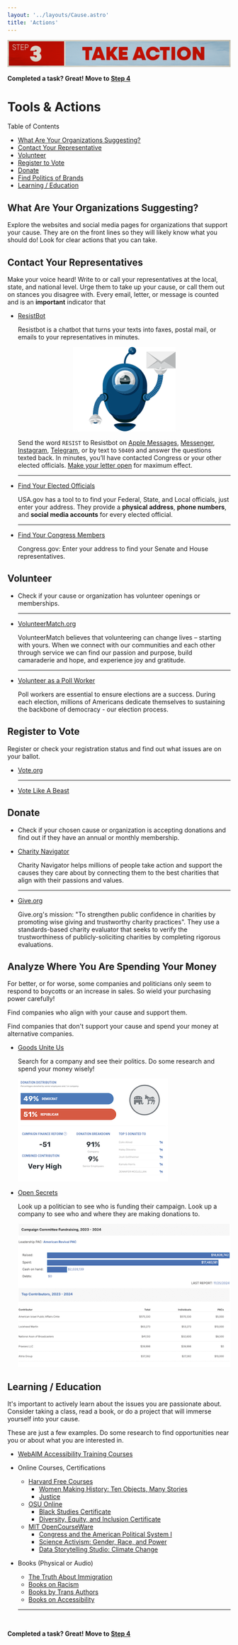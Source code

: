 ```yaml
---
layout: '../layouts/Cause.astro'
title: 'Actions'
---
```


![Step 3. Take action.](../assets/Step3.png)

**Completed a task? Great! Move to [Step 4](/recover)**

# Tools & Actions

Table of Contents
- [What Are Your Organizations Suggesting?](#what-are-your-organizations-suggesting)
- [Contact Your Representative](#contact-your-representatives)
- [Volunteer](#volunteer)
- [Register to Vote](#register-to-vote)
- [Donate](#donate)
- [Find Politics of Brands](#analyze-where-you-are-spending-your-money)
- [Learning / Education](#learning--education)


## What Are Your Organizations Suggesting?
Explore the websites and social media pages for organizations that support your cause. They are on the front lines so they will likely know what you should do! Look for clear actions that you can take. 

## Contact Your Representatives
Make your voice heard! Write to or call your representatives at the local, state, and national level. Urge them to take up your cause, or call them out on stances you disagree with. Every email, letter, or message is counted and is an **important** indicator that 

- [ResistBot](https://resist.bot)

  Resistbot is a chatbot that turns your texts into faxes, postal mail, or emails to your representatives in minutes.
  
  <div align="center">
    <img src="../assets/mailbot.4b7f32a3.svg" alt="Illustrated Resist bot holding an envelope.">
  </div>

  Send the word `RESIST` to Resistbot on 
  [Apple Messages](https://bcrw.apple.com/sms:open?service=iMessage&recipient=urn:biz:d0189b65-f844-4344-adc1-d2d01daca04e&body=resist), 
  [Messenger](https://www.messenger.com/t/1224106861035505?text=resist), 
  [Instagram](https://www.instagram.com/direct/t/107534807309194/?text=), 
  [Telegram](https://t.me/resistbot?start=resist), 
  or by text to `50409` and answer the questions texted back. In minutes, you’ll have contacted Congress or your other elected officials. [Make your letter open](https://resist.bot/letters) for maximum effect.

  ---

- [Find Your Elected Officials](https://www.usa.gov/elected-officials)

  USA.gov has a tool to to find your Federal, State, and Local officials, just enter your address. They provide a **physical address**, **phone numbers**, and **social media accounts** for every elected official. 

  ---

- [Find Your Congress Members](https://www.congress.gov/members/find-your-member) 

  Congress.gov: Enter your address to find your Senate and House representatives.

## Volunteer
- Check if your cause or organization has volunteer openings or memberships. 

  ---

- [VolunteerMatch.org](https://www.volunteermatch.org/)

  VolunteerMatch believes that volunteering can change lives – starting with yours. When we connect with our communities and each other through service we can find our passion and purpose, build camaraderie and hope, and experience joy and gratitude.

  ---
  
- [Volunteer as a Poll Worker](https://www.eac.gov/help-america-vote)

  Poll workers are essential to ensure elections are a success. During each election, millions of Americans dedicate themselves to sustaining the backbone of democracy - our election process.


## Register to Vote 
Register or check your registration status and find out what issues are on your ballot.
- [Vote.org](https://www.vote.org/)

  ---
- [Vote Like A Beast](https://www.votelikeabeast.com/)

## Donate 
- Check if your chosen cause or organization is accepting donations and find out if they have an annual or monthly membership. 

- [Charity Navigator](https://www.charitynavigator.org/)

  Charity Navigator helps millions of people take action and support the causes they care about by connecting them to the best charities that align with their passions and values.

  ---

- [Give.org](https://give.org/) 

  Give.org's mission: "To strengthen public confidence in charities by promoting wise giving and trustworthy charity practices". They use a standards-based charity evaluator that seeks to verify the trustworthiness of publicly-soliciting charities by completing rigorous evaluations. 

## Analyze Where You Are Spending Your Money
For better, or for worse, some companies and politicians only seem to respond to boycotts or an increase in sales. So wield your purchasing power carefully! 

Find companies who align with your cause and support them. 

Find companies that don't support your cause and spend your money at alternative companies.

- [Goods Unite Us](https://www.goodsuniteus.com/)
  
  Search for a company and see their politics. Do some research and spend your money wisely!

  ![Screenshot of a dashboard showing breakdowns and graphs of donations a company has made.](../assets/GoodsUniteUs.png)


- [Open Secrets](https://www.opensecrets.org/)

  Look up a politician to see who is funding their campaign. Look up a company to see who and where they are making donations to. 

  ![Screenshot of a dashboard showing who has been donating to a politician.](../assets/OS.png)

## Learning / Education
It's important to actively learn about the issues you are passionate about. Consider taking a class, read a book, or do a project that will immerse yourself into your cause.

These are just a few examples. Do some research to find opportunities near you or about what you are interested in. 

- [WebAIM Accessibility Training Courses](https://webaim.org/services/training/)

- Online Courses, Certifications
  - [Harvard Free Courses](https://pll.harvard.edu/catalog/free?page=1)
    - [Women Making History: Ten Objects, Many Stories](https://pll.harvard.edu/course/women-making-history-ten-objects-many-stories)
    - [Justice](https://pll.harvard.edu/course/justice)
  - [OSU Online](https://online.osu.edu/)
    - [Black Studies Certificate](https://online.osu.edu/undergraduate-certificates/black-studies-certificate/)
    - [Diversity, Equity, and Inclusion Certificate](https://online.osu.edu/undergraduate-certificates/diversity-equity-inclusion-certificate/)
  - [MIT OpenCourseWare](https://ocw.mit.edu/)
    - [Congress and the American Political System I](https://ocw.mit.edu/courses/17-251-congress-and-the-american-political-system-i-fall-2016/)
    - [Science Activism: Gender, Race, and Power](https://ocw.mit.edu/courses/wgs-160j-science-activism-gender-race-and-power-fall-2019/)
    - [Data Storytelling Studio: Climate Change](https://ocw.mit.edu/courses/cms-631-data-storytelling-studio-climate-change-spring-2017/)

- Books (Physical or Audio)
  - [The Truth About Immigration](https://us.macmillan.com/books/9781250288240/thetruthaboutimmigration/)
  - [Books on Racism](https://www.powells.com/featured/antiracism)
  - [Books by Trans Authors](https://glaad.org/eight-books-from-trans-authors-to-read-for-trans-awareness-week/)
  - [Books on Accessibility](https://www.goodreads.com/shelf/show/accessibility)

  ---

  <br/>
**Completed a task? Great! Move to [Step 4](/recover)**